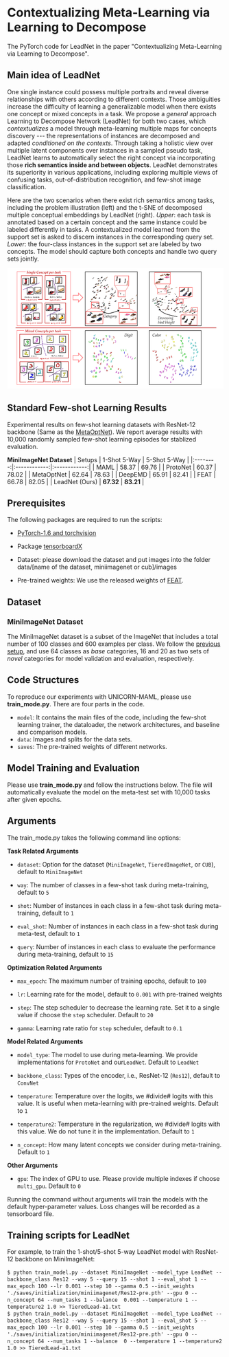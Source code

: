# Contextualizing Meta-Learning via Learning to Decompose

The PyTorch code for LeadNet in the paper "Contextualizing Meta-Learning via Learning to Decompose". 

## Main idea of LeadNet

One single instance could possess multiple portraits and reveal diverse relationships with others according to different contexts. Those ambiguities increase the difficulty of learning a generalizable model when there exists one concept or mixed concepts in a task. We propose a *general* approach Learning to Decompose Network (LeadNet) for both two cases, which *contextualizes* a model through meta-learning multiple maps for concepts discovery --- the representations of instances are decomposed and adapted *conditioned on the contexts*. Through taking a holistic view over multiple latent components over instances in a sampled pseudo task, LeadNet learns to automatically select the right concept via incorporating those **rich semantics inside and between objects**. LeadNet demonstrates its superiority in various applications, including exploring multiple views of confusing tasks, out-of-distribution recognition, and few-shot image classification.  

Here are the two scenarios when there exist rich semantics among tasks, including the problem illustration (left) and the t-SNE of decomposed multiple conceptual embeddings by LeadNet (right). *Upper*: each task is annotated based on a certain concept and the same instance could be labeled differently in tasks. A contextualized model learned from the support set is asked to discern instances in the corresponding query set. *Lower*: the four-class instances in the support set are labeled by two concepts. The model should capture both concepts and handle two query sets jointly. 

<img src='imgs/teaser.png' width='640' height='280'>

## Standard Few-shot Learning Results

Experimental results on few-shot learning datasets with ResNet-12 backbone (Same as the [MetaOptNet](https://github.com/kjunelee/MetaOptNet)). We report average results with 10,000 randomly sampled few-shot learning episodes for stablized evaluation.

**MiniImageNet Dataset**
|  Setups  | 1-Shot 5-Way | 5-Shot 5-Way |
|:--------:|:------------:|:------------:|
|   MAML   |     58.37   |     69.76    |
|    ProtoNet   |     60.37   | 78.02    |
|  MetaOptNet  |     62.64    |     78.63    |
| DeepEMD |     65.91    |     82.41    |
|    FEAT   |     66.78  |     82.05    |
|   LeadNet (Ours)   |   **67.32**  |   **83.21**  |

## Prerequisites

The following packages are required to run the scripts:

- [PyTorch-1.6 and torchvision](https://pytorch.org)

- Package [tensorboardX](https://github.com/lanpa/tensorboardX)

- Dataset: please download the dataset and put images into the folder data/[name of the dataset, miniimagenet or cub]/images

- Pre-trained weights: We use the released weights of [FEAT](https://drive.google.com/file/d/1XcUZMNTQ-79_2AkNG3E04zh6bDYnPAMY/view?usp=sharing).

## Dataset

### MiniImageNet Dataset

The MiniImageNet dataset is a subset of the ImageNet that includes a total number of 100 classes and 600 examples per class. We follow the [previous setup](https://github.com/twitter/meta-learning-lstm), and use 64 classes as *base* categories, 16 and 20 as two sets of *novel* categories for model validation and evaluation, respectively.

## Code Structures
To reproduce our experiments with UNICORN-MAML, please use **train_mode.py**. There are four parts in the code.
 - `model`: It contains the main files of the code, including the few-shot learning trainer, the dataloader, the network architectures, and baseline and comparison models.
 - `data`: Images and splits for the data sets.
 - `saves`: The pre-trained weights of different networks.

## Model Training and Evaluation
Please use **train_mode.py** and follow the instructions below. The file will automatically evaluate the model on the meta-test set with 10,000 tasks after given epochs. 

## Arguments
The train_mode.py takes the following command line options:

**Task Related Arguments**
- `dataset`: Option for the dataset (`MiniImageNet`, `TieredImageNet`, or `CUB`), default to `MiniImageNet`

- `way`: The number of classes in a few-shot task during meta-training, default to `5`

- `shot`: Number of instances in each class in a few-shot task during meta-training, default to `1`

- `eval_shot`: Number of instances in each class in a few-shot task during meta-test, default to `1`

- `query`: Number of instances in each class to evaluate the performance during meta-training, default to `15`

**Optimization Related Arguments**
- `max_epoch`: The maximum number of training epochs, default to `100`

- `lr`: Learning rate for the model, default to `0.001` with pre-trained weights

- `step`: The step scheduler to decrease the learning rate. Set it to a single value if choose the `step` scheduler. Default to `20`

- `gamma`: Learning rate ratio for `step` scheduler, default to `0.1`

**Model Related Arguments**
- `model_type`: The model to use during meta-learning. We provide implementations for `ProtoNet` and our`LeadNet`. Default to `LeadNet`

- `backbone_class`: Types of the encoder, i.e., ResNet-12 (`Res12`), default to `ConvNet`

- `temperature`: Temperature over the logits, we #divide# logits with this value. It is useful when meta-learning with pre-trained weights. Default to `1`

- `temperature2`: Temperature in the regularization, we #divide# logits with this value. We do not tune it in the implementation. Default to `1`

- `n_concept`: How many latent concepts we consider during meta-training. Default to `1`

**Other Arguments** 

- `gpu`: The index of GPU to use. Please provide multiple indexes if choose `multi_gpu`. Default to `0`

Running the command without arguments will train the models with the default hyper-parameter values. Loss changes will be recorded as a tensorboard file.

## Training scripts for LeadNet

For example, to train the 1-shot/5-shot 5-way LeadNet model with ResNet-12 backbone on MiniImageNet:

    $ python train_model.py --dataset MiniImageNet --model_type LeadNet --backbone_class Res12 --way 5 --query 15 --shot 1 --eval_shot 1 --max_epoch 100 --lr 0.001 --step 10 --gamma 0.5 --init_weights './saves/initialization/miniimagenet/Res12-pre.pth' --gpu 0 --n_concept 64 --num_tasks 1 --balance  0.001 --temperature 1 --temperature2 1.0 >> TieredLead-a1.txt
	$ python train_model.py --dataset MiniImageNet --model_type LeadNet --backbone_class Res12 --way 5 --query 15 --shot 1 --eval_shot 5 --max_epoch 100 --lr 0.001 --step 10 --gamma 0.5 --init_weights './saves/initialization/miniimagenet/Res12-pre.pth' --gpu 0 --n_concept 64 --num_tasks 1 --balance  0 --temperature 1 --temperature2 1.0 >> TieredLead-a1.txt
